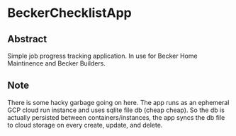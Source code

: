 # BeckerChecklistApp

## Abstract

Simple job progress tracking application. In use for Becker Home Maintinence and Becker Builders.

## Note

There is some hacky garbage going on here. The app runs as an ephemeral GCP cloud run instance and uses sqlite file db (cheap cheap). So the db is actually persisted between containers/instances, the app syncs the db file to cloud storage on every create, update, and delete.
